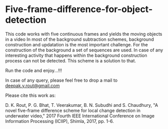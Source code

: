 # Five-frame-difference-for-object-detection
This code works with five continuous frames and yields the moving objects in a video 
In most of the background subtraction schemes, background construction and updatation is the most important challenge. For the construction of the background a set of sequences are used. In case of any interesting activity that happens within the background construction process can not be detected. This scheme is a solution to that.

Run the code and enjoy...!!!

In case of any query, please feel free to drop a mail to deepak.y.rout@gmail.com

Please cite this work as:

D. K. Rout, P. G. Bhat, T. Veerakumar, B. N. Subudhi and S. Chaudhury, "A novel five-frame difference scheme for local change detection in underwater video," 2017 Fourth IEEE International Conference on Image Information Processing (ICIIP), Shimla, 2017, pp. 1-6.
